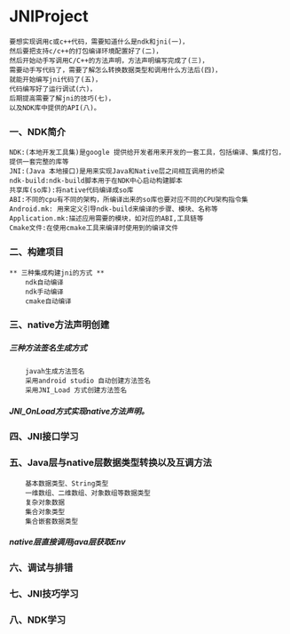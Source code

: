 # JNIProject
    要想实现调用c或c++代码，需要知道什么是ndk和jni(一)，
    然后要把支持c/c++的打包编译环境配置好了(二)，
    然后开始动手写调用C/C++的方法声明，方法声明编写完成了(三)，
    需要动手写代码了，需要了解怎么转换数据类型和调用什么方法后(四)，
    就能开始编写jni代码了(五)，
    代码编写好了运行调试(六)，
    后期提高需要了解jni的技巧(七)，
    以及NDK库中提供的API(八)。

### 一、NDK简介
    NDK:(本地开发工具集)是google 提供给开发者用来开发的一套工具，包括编译、集成打包，提供一套完整的库等
    JNI:(Java 本地接口)是用来实现Java和Native层之间相互调用的桥梁
    ndk-build:ndk-build脚本用于在NDK中心启动构建脚本
    共享库(so库):将native代码编译成so库
    ABI:不同的cpu有不同的架构，所编译出来的so库也要对应不同的CPU架构指令集
    Android.mk: 用来定义引导ndk-build来编译的步骤、模块、名称等
    Application.mk:描述应用需要的模块，如对应的ABI,工具链等
    Cmake文件:在使用cmake工具来编译时使用到的编译文件
    
### 二、构建项目
    ** 三种集成构建jni的方式 ** 
        ndk自动编译
        ndk手动编译
        cmake自动编译
### 三、native方法声明创建
##### 三种方法签名生成方式
        javah生成方法签名
        采用android studio 自动创建方法签名
        采用JNI_Load 方式创建方法签名
##### JNI_OnLoad方式实现native方法声明。     
   
### 四、JNI接口学习

### 五、Java层与native层数据类型转换以及互调方法
        基本数据类型、String类型
        一维数组、二维数组、对象数组等数据类型
        复杂对象数据
        集合对象类型
        集合嵌套数据类型
##### native层直接调用java层获取Env 
   
### 六、调试与排错
   
### 七、JNI技巧学习
   
### 八、NDK学习
        
  
    